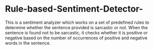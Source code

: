 # Rule-based-Sentiment-Detector-
This is a sentiment analyzer which works on a set of predefined rules to determine whether the sentence provided is sarcastic or not. When the sentence is found not to be sarcastic, it checks whether it is positive or negative based on the number of occurrences of positive and negative words in the sentence.
